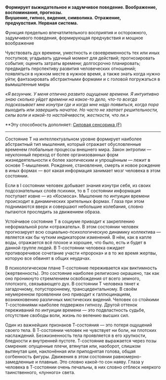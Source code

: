 **Формирует выжидательное и задумчивое поведение. Воображение, воспоминания, прогнозы.  
Внушение, гипноз, видения, символика. Отражение, предчувствия. Нервная система.**

Функция предельно впечатлительного восприятия и осторожного, задумчивого поведения, формирующая предчувствия и мощное воображение  
  
Чувствовать дух времени, уместность и своевременность тех или иных поступков; угадывать удачный момент для действий; прогнозировать события; оценить затраты времени; долгосрочно планировать; предвидеть перспективу развития человеческих отношений; появляться в нужном месте в нужное время, а также знать когда нужно уйти; фантазировать абстрактными формами и с головой погружаться в вымышленные миры  
  
*«Я везунчик. У меня отлично развито ощущение времени. Я интуитивно знаю сколько уйдет времени на какое-то дело, что-то всегда подсказывает мне изнутри где и когда мне надо появиться, когда пора выходить или завершить начатое. Но часто не хватает решительности, силы воли и какой-то настойчивости, жесткости, что ли.»* 

**Эту способность дополняет: [Силовая сенсорика (F)](Силовая%20сенсорика%20(F).md)

---

Состояние T на интеллектуальном уровне формирует наиболее абстрактный тип мышления, который отражает обусловленные временем глобальные процессы внешнего мира. Закон энтропии — неуклонный переход от более организованных форм жизнедеятельности к более хаотическим и упрощённым — лежит в основе Т-мышления. Рождение, становление, смерть и новое рождение в иных формах — вот какая информация занимает мозг человека в этом состоянии.

Если в I состоянии человек добывает знания изнутри себя, из своих подсознательных слоёв психики, то в T состоянии информация поступает извне — из «Космоса». Мышление по интуиции времени происходит в динамических зрительных формах. Глаза при этом поднимаются вверх и совершают небольшие колебания, словно пытаются проследить за движением образа.

Устойчивое состояние T в социуме приводит к закреплению неформальной роли «отражатель». В этом состоянии человек прогнозирует всю социально-психологическую динамику коллектива — является как бы чутким индикатором изменений. В нём, как в капле воды, отражается всё плохое и хорошее, что было, есть и будет в данной группе людей. В Т-состоянии человека ожидает противоречивое сочетание участи «пророка» и в то же время жертвы, которую все обвинят в общих неудачах.

В психологическом плане Т-состояние переживается как виктимность (жертвенность). Это состояние наиболее религиозно окрашено, так как оно проникнуто стремлением освобождения от всего земного, плотского, связывающего дух. В состоянии T человека тянет к загадочному, потустороннему, трансцедентальному. В своём неумеренном проявлении оно приводит к галлюцинациям, возникновению различных мистических видений. Человек со стойкими Т-состояниями наиболее подвержен гипнозу. Другой оттенок переживаний по интуиции времени — это подвластность судьбе, отсутствие свободы воли, жизнь по велению высших сил.

Один из важнейших признаков Т-состояния — это потеря ощущений своего тела. В Т-состоянии человек не чувствует ни боли, ни плотских наслаждений. Безжизненность тела проявляется в его хрупкости, бледности и внутренней пустоте. Т-состояние выражается через позы смирения: опущенные плечи, втянутая или, наоборот, слишком вытянутая шея, наклонённая или приподнятая голова, общая согбенность фигуры. Движения в этом состоянии равномерно-замедленные и плавные. Это словно какой-то сон наяву. Глаза у человека в Т-состоянии очень печальны, в них словно отблеск неяркого таинственного, «лунного» света.